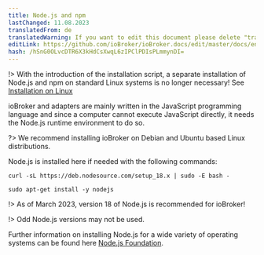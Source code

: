 ```yaml
---
title: Node.js and npm
lastChanged: 11.08.2023
translatedFrom: de
translatedWarning: If you want to edit this document please delete "translatedFrom" field, elsewise this document will be translated automatically again
editLink: https://github.com/ioBroker/ioBroker.docs/edit/master/docs/en/install/nodejs.md
hash: /hSnG0OLvcDTR6X3kHdCsXwqL6zIPClPDIsPLmmynDI=
---
```

!> With the introduction of the installation script, a separate installation of Node.js and npm on standard Linux systems is no longer necessary! See [Installation on Linux](https://www.iobroker.net/#de/documentation/install/linux.md)

ioBroker and adapters are mainly written in the JavaScript programming language and since a computer cannot execute JavaScript directly, it needs the Node.js runtime environment to do so.

?> We recommend installing ioBroker on Debian and Ubuntu based Linux distributions.

Node.js is installed here if needed with the following commands:

```curl -sL https://deb.nodesource.com/setup_18.x | sudo -E bash -```

```sudo apt-get install -y nodejs```

!> As of March 2023, version 18 of Node.js is recommended for ioBroker!

!> Odd Node.js versions may not be used.

Further information on installing Node.js for a wide variety of operating systems can be found here [Node.js Foundation](https://nodejs.org/en/download/package-manager/).